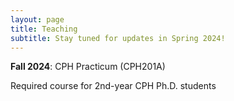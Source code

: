 ```yaml
---
layout: page
title: Teaching
subtitle: Stay tuned for updates in Spring 2024!
---
```


**Fall 2024**: CPH Practicum (CPH201A)

Required course for 2nd-year CPH Ph.D. students
